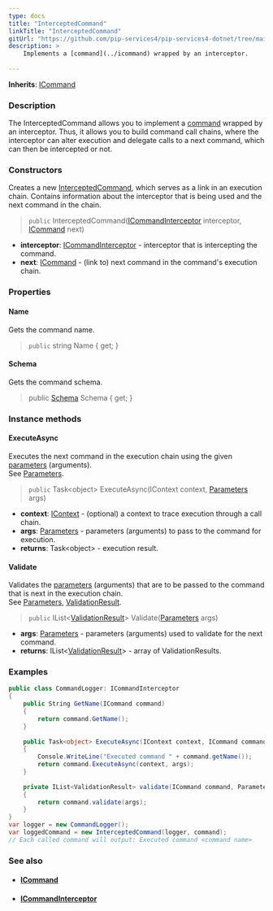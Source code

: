 ```yaml
---
type: docs
title: "InterceptedCommand"
linkTitle: "InterceptedCommand"
gitUrl: "https://github.com/pip-services4/pip-services4-dotnet/tree/main/pip-services4-rpc-dotnet"
description: > 
    Implements a [command](../icommand) wrapped by an interceptor.
    
---
```


**Inherits**: [ICommand](../icommand)

### Description

The InterceptedCommand allows you  to implement a [command](../icommand) wrapped by an interceptor. Thus, it allows you to build command call chains, where the interceptor can alter execution and delegate calls to a next command, which can then be intercepted or not.

### Constructors
Creates a new [InterceptedCommand](), which serves as a link in an execution chain. Contains information 
about the interceptor that is being used and the next command in the chain.

> `public` InterceptedCommand([ICommandInterceptor](../icommand_interceptor) interceptor, [ICommand](../icommand) next)

- **interceptor**: [ICommandInterceptor](../icommand_interceptor) - interceptor that is intercepting the command.
- **next**: [ICommand](../icommand) - (link to) next command in the command's execution chain.

### Properties

#### Name
Gets the command name.

> `public` string Name { get; }


#### Schema
Gets the command schema.

> public [Schema](../../../data/validate/schema) Schema { get; }


### Instance methods

#### ExecuteAsync
Executes the next command in the execution chain using the given [parameters](../../../components/exec/parameters) (arguments).  
See [Parameters](../../../components/exec/parameters).

> `public` Task\<object\> ExecuteAsync(IContext context, [Parameters](../../../components/exec/parameters) args)

- **context**: [IContext](../../../components/context/icontext) - (optional) a context to trace execution through a call chain.
- **args**: [Parameters](../../../components/exec/parameters) - parameters (arguments) to pass to the command for execution.
- **returns**: Task\<object\> - execution result.


#### Validate
Validates the [parameters](../../../components/exec/parameters) (arguments) that are to be passed to the command that is next 
in the execution chain.  
See [Parameters](../../../components/exec/parameters), [ValidationResult](../../../data/validate/validation_result).

> `public` IList<[ValidationResult](../../../data/validate/validation_result)> Validate([Parameters](../../../components/exec/parameters) args)


- **args**: [Parameters](../../../components/exec/parameters) - parameters (arguments) used to validate for the next command.
- **returns**: IList<[ValidationResult](../../../data/validate/validation_result)> - array of ValidationResults.

### Examples

```cs
public class CommandLogger: ICommandInterceptor
{
    public String GetName(ICommand command) 
    {
        return command.GetName();
    }
    
    public Task<object> ExecuteAsync(IContext context, ICommand command, Parameters args) 
    {
        Console.WriteLine("Executed command " + command.getName());
        return command.ExecuteAsync(context, args); 
    }
    
    private IList<ValidationResult> validate(ICommand command, Parameters args) 
    {
        return command.validate(args);
    }
}
var logger = new CommandLogger();
var loggedCommand = new InterceptedCommand(logger, command);
// Each called command will output: Executed command <command name>

```

### See also
- #### [ICommand](../icommand)
- #### [ICommandInterceptor](../icommand_interceptor)

